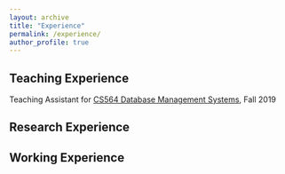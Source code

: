 ```yaml
---
layout: archive
title: "Experience"
permalink: /experience/
author_profile: true
---
```


<!-- {% include base_path %}

{% for post in site.teaching reversed %}
  {% include archive-single.html %}
{% endfor %} -->

## Teaching Experience
Teaching Assistant for [CS564 Database Management Systems](https://klklassy.com/cs564-fall19/), Fall 2019

## Research Experience


## Working Experience